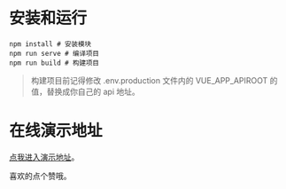 # 安装和运行

```shell
npm install # 安装模块
npm run serve # 编译项目
npm run build # 构建项目
```

> 构建项目前记得修改 .env.production 文件内的 VUE_APP_APIROOT 的值，替换成你自己的 api 地址。

# 在线演示地址

[点我进入演示地址](http://47.100.139.31/flexible_box_display/)。

喜欢的点个赞哦。
